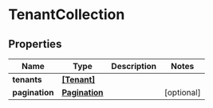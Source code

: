 # TenantCollection

## Properties

Name | Type | Description | Notes
------------ | ------------- | ------------- | -------------
**tenants** | [**[Tenant]**](Tenant.md) |  | 
**pagination** | [**Pagination**](Pagination.md) |  | [optional] 


